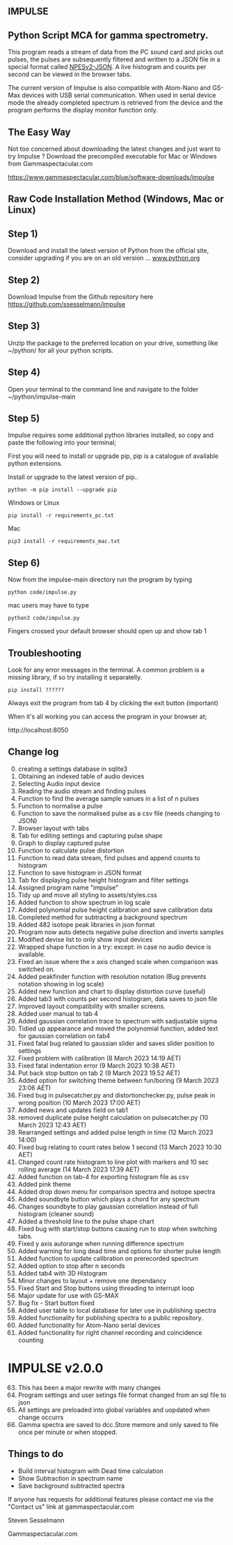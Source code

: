 IMPULSE
-------
Python Script MCA for gamma spectrometry.
----------------------------------------
 This program reads a stream of data from the PC sound card and picks out pulses, the pulses are subsequently filtered and written to a JSON file in a special format called [NPESv2-JSON](https://github.com/OpenGammaProject/NPES-JSON). A live histogram and counts per second can be viewed in the browser tabs. 

 The current version of Impulse is also compatible with Atom-Nano and GS-Max devices with USB serial communication.
 When used in serial device mode the already completed spectrum is retrieved from the device and the program performs the display monitor function only.
 
The Easy Way
------------
Not too concerned about downloading the latest changes and just want to try Impulse ? 
Download the precompiled executable for Mac or Windows from Gammaspectacular.com

https://www.gammaspectacular.com/blue/software-downloads/impulse


Raw Code Installation Method (Windows, Mac or Linux)
-------------------------------------------
Step 1)
-------
Download and install the latest version of Python from the official site, consider upgrading if you are on an old version ... www.python.org

Step 2)
------- 
Download Impulse from the Github repository here https://github.com/ssesselmann/impulse

Step 3)
-------
Unzip the package to the preferred location on your drive, something like ~/python/ for all your python scripts.

Step 4)
-------
Open your terminal to the command line and navigate to the folder ~/python/impulse-main

Step 5)
------- 
Impulse requires some additional python libraries installed, so copy and paste the following into your terminal;

First you will need to install or upgrade pip, pip is a catalogue of available python extensions.

Install or upgrade to the latest version of pip..
```
python -m pip install --upgrade pip
```
Windows or Linux
```
pip install -r requirements_pc.txt
```
Mac
```
pip3 install -r requirements_mac.txt
```


Step 6)
------- 
Now from the impulse-main directory run the program by typing 
```
python code/impulse.py
```
mac users may have to type
```
python3 code/impulse.py
```
Fingers crossed your default browser should open up and show tab 1

Troubleshooting
---------------
Look for any error messages in the terminal. A common problem is a missing library, if so try installing it separatelly.
```
pip install ??????
```

Always exit the program from tab 4 by clicking the exit button (important)

When it's all working you can access the program in your browser at;

http://localhost:8050
 

Change log
------------------------

0) creating a settings database in sqlite3
1) Obtaining an indexed table of audio devices 
2) Selecting Audio input device
3) Reading the audio stream and finding pulses
4) Function to find the average sample vanues in a list of n pulses
5) Function to normalise a pulse
6) Function to save the normalised pulse as a csv file (needs changing to JSON)
7) Browser layout with tabs
8) Tab for editing settings and capturing pulse shape
9) Graph to display captured pulse
10) Function to calculate pulse distortion
11) Function to read data stream, find pulses and append counts to histogram
12) Function to save histogram in JSON format
13) Tab for displaying pulse height histogram and filter settings
14) Assigned program name "impulse"
15) Tidy up and move all styling to assets/styles.css
16) Added function to show spectrum in log scale
17) Added polynomial pulse height calibration and save calibration data
18) Completed method for subtracting a background spectrum
19) Added 482 isotope peak libraries in json format
20) Program now auto detects negative pulse direction and inverts samples
21) Modified devise list to only show input devices
22) Wrapped shape function in a try: except: in case no audio device is available.
23) Fixed an issue where the x axis changed scale when comparison was switched on.
24) Added peakfinder function with resolution notation (Bug prevents notation showing in log scale)
25) Added new function and chart to display distortion curve (useful) 
26) Added tab3 with counts per second histogram, data saves to json file
27) Improved layout compatibility with smaller screens.
28) Added user manual to tab 4
29) Added gaussian correlation trace to spectrum with sadjustable sigma
30) Tidied up appearance and moved the polynomial function, added text for gaussian correlation on tab4
31) Fixed fatal bug related to gaussian slider and saves slider position to settings
32) Fixed problem with calibration (8 March 2023 14:19 AET)
33) Fixed fatal indentation error (9 March 2023 10:38 AET)
34) Put back stop button on tab 2 (9 March 2023 19.52 AET)
35) Added option for switching theme between fun/boring (9 March 2023 23:06 AET)
36) Fixed bug in pulsecatcher.py and distortionchecker.py, pulse peak in wrong position (10 March 2023 17:00 AET)
37) Added news and updates field on tab1
38) removed duplicate pulse height calculation on pulsecatcher.py (10 March 2023 12:43 AET)
39) Rearranged settings and added pulse length in time (12 March 2023 14:00)
40) Fixed bug relating to count rates below 1 second (13 March 2023 10:30 AET)
41) Changed count rate histogram to line plot with markers and 10 sec rolling average (14 March 2023 17.39 AET)
42) Added function on tab-4 for exporting histogram file as csv
43) Added pink theme
44) Added drop down menu for comparison spectra and isotope spectra
45) Added soundbyte button which plays a chord for any spectrum
46) Changes soundbyte to play gaussian correlation instead of full histogram (cleaner sound)
47) Added a threshold line to the pulse shape chart 
48) Fixed bug with start/stop buttons causing run to stop when switching tabs.
49) Fixed y axis autorange when running difference spectrum
50) Added warning for long dead time and options for shorter pulse length
51) Added function to update calibration on prerecorded spectrum
52) Added option to stop after n seconds
53) Added tab4 with 3D Histogram
54) Minor changes to layout + remove one dependancy
55) Fixed Start and Stop buttons using threading to interrupt loop
56) Major update for use with GS-MAX 
57) Bug fix - Start button fixed
58) Added user table to local database for later use in publishing spectra
60) Added functionality for publishing spectra to a public repository.
61) Added functionality for Atom-Nano serial devices 
62) Added functionality for right channel recording and coincidence counting
# IMPULSE v2.0.0
63) This has been a major rewrite with many changes
64) Program settings and user setings file format changed from an sql file to json
65) All settings are preloaded into global variables and uopdated when change occurrs
66) Gamma spectra are saved to dcc.Store memore and only saved to file once per minute or when stopped.


Things to do
------------
* Build interval histogram with Dead time calculation 
* Show Subtraction in spectrum name
* Save background subtracted spectra


If anyone has requests for additional features please contact me via the "Contact us" link at gammaspectacular.com


Steven Sesselmann

Gammaspectacular.com

